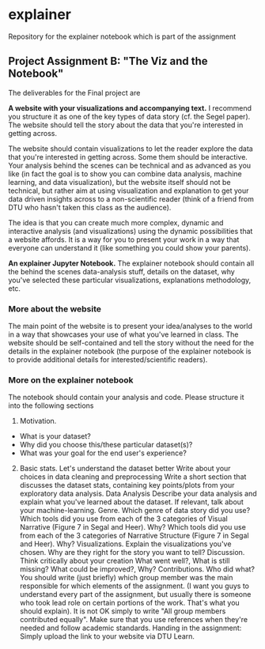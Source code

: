 # explainer
Repository for the explainer notebook which is part of the assignment

## Project Assignment B: "The Viz and the Notebook"
The deliverables for the Final project are

**A website with your visualizations and accompanying text.** I recommend you structure it as one of the key types of data story (cf. the Segel paper). The website should tell the story about the data that you're interested in getting across.

The website should contain visualizations to let the reader explore the data that you're interested in getting across. Some them should be interactive.
Your analysis behind the scenes can be technical and as advanced as you like (in fact the goal is to show you can combine data analysis, machine learning, and data visualization), but the website itself should not be technical, but rather aim at using visualization and explanation to get your data driven insights across to a non-scientific reader (think of a friend from DTU who hasn't taken this class as the audience).

The idea is that you can create much more complex, dynamic and interactive analysis (and visualizations) using the dynamic possibilities that a website affords. It is a way for you to present your work in a way that everyone can understand it (like something you could show your parents).

**An explainer Jupyter Notebook.** The explainer notebook should contain all the behind the scenes data-analysis stuff, details on the dataset, why you've selected these particular visualizations, explanations methodology, etc.

### More about the website
The main point of the website is to present your idea/analyses to the world in a way that showcases your use of what you've learned in class. The website should be self-contained and tell the story without the need for the details in the explainer notebook (the purpose of the explainer notebook is to provide additional details for interested/scientific readers).

### More on the explainer notebook
The notebook should contain your analysis and code. Please structure it into the following sections

1. Motivation.
* What is your dataset?
* Why did you choose this/these particular dataset(s)?
* What was your goal for the end user's experience?
2. Basic stats. Let's understand the dataset better
Write about your choices in data cleaning and preprocessing
Write a short section that discusses the dataset stats, containing key points/plots from your exploratory data analysis.
Data Analysis
Describe your data analysis and explain what you've learned about the dataset.
If relevant, talk about your machine-learning.
Genre. Which genre of data story did you use?
Which tools did you use from each of the 3 categories of Visual Narrative (Figure 7 in Segal and Heer). Why?
Which tools did you use from each of the 3 categories of Narrative Structure (Figure 7 in Segal and Heer). Why?
Visualizations.
Explain the visualizations you've chosen.
Why are they right for the story you want to tell?
Discussion. Think critically about your creation
What went well?,
What is still missing? What could be improved?, Why?
Contributions. Who did what?
You should write (just briefly) which group member was the main responsible for which elements of the assignment. (I want you guys to understand every part of the assignment, but usually there is someone who took lead role on certain portions of the work. That's what you should explain).
It is not OK simply to write "All group members contributed equally".
Make sure that you use references when they're needed and follow academic standards.
Handing in the assignment: Simply upload the link to your website via DTU Learn.
